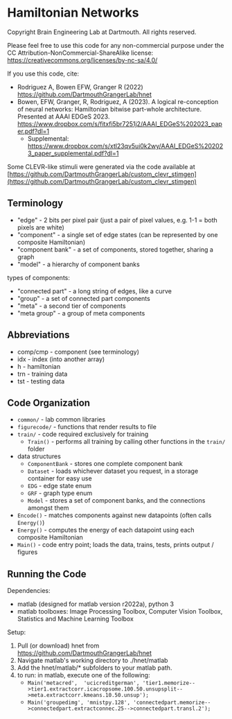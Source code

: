 # Hamiltonian Networks
Copyright Brain Engineering Lab at Dartmouth. All rights reserved.

Please feel free to use this code for any non-commercial purpose under the CC Attribution-NonCommercial-ShareAlike license: https://creativecommons.org/licenses/by-nc-sa/4.0/

If you use this code, cite:
- Rodriguez A, Bowen EFW, Granger R (2022) https://github.com/DartmouthGrangerLab/hnet
- Bowen, EFW, Granger, R, Rodriguez, A (2023). A logical re-conception of neural networks: Hamiltonian bitwise part-whole architecture. Presented at AAAI EDGeS 2023. https://www.dropbox.com/s/fitxfi5br7251j2/AAAI_EDGeS%202023_paper.pdf?dl=1
    - Supplemental: https://www.dropbox.com/s/xtl23qv5ui0k2wy/AAAI_EDGeS%202023_paper_supplemental.pdf?dl=1

Some CLEVR-like stimuli were generated via the code available at [https://github.com/DartmouthGrangerLab/custom_clevr_stimgen](https://github.com/DartmouthGrangerLab/custom_clevr_stimgen)

## Terminology
- "edge"           - 2 bits per pixel pair (just a pair of pixel values, e.g. 1-1 = both pixels are white)
- "component"      - a single set of edge states (can be represented by one composite Hamiltonian)
- "component bank" - a set of components, stored together, sharing a graph
- "model"          - a hierarchy of component banks

types of components:
- "connected part" - a long string of edges, like a curve
- "group"          - a set of connected part components
- "meta"           - a second tier of components
- "meta group"     - a group of meta components

## Abbreviations
- comp/cmp - component (see terminology)
- idx      - index (into another array)
- h        - hamiltonian
- trn      - training data
- tst      - testing data

## Code Organization

- ```common/``` - lab common libraries
- ```figurecode/``` - functions that render results to file
- ```train/``` - code required exclusively for training
    - ```Train()```  - performs all training by calling other functions in the ```train/``` folder
- data structures
    - ```ComponentBank``` - stores one complete component bank
    - ```Dataset``` - loads whichever dataset you request, in a storage container for easy use
    - ```EDG``` - edge state enum
    - ```GRF``` - graph type enum
    - ```Model``` - stores a set of component banks, and the connections amongst them
- ```Encode()``` - matches components against new datapoints (often calls ```Energy()```)
- ```Energy()``` - computes the energy of each datapoint using each composite Hamiltonian
- ```Main()``` - code entry point; loads the data, trains, tests, prints output / figures

## Running the Code
Dependencies:
- matlab (designed for matlab version r2022a), python 3
- matlab toolboxes: Image Processing Toolbox, Computer Vision Toolbox, Statistics and Machine Learning Toolbox

Setup:
1) Pull (or download) hnet from https://github.com/DartmouthGrangerLab/hnet
2) Navigate matlab's working directory to ./hnet/matlab
3) Add the hnet/matlab/* subfolders to your matlab path.
4) to run: in matlab, execute one of the following:
	- ```Main('metacred',  'ucicreditgerman', 'tier1.memorize-->tier1.extractcorr.icacropsome.100.50.unsupsplit-->meta.extractcorr.kmeans.10.50.unsup');```
    - ```Main('groupedimg', 'mnistpy.128', 'connectedpart.memorize-->connectedpart.extractconnec.25-->connectedpart.transl.2');```
